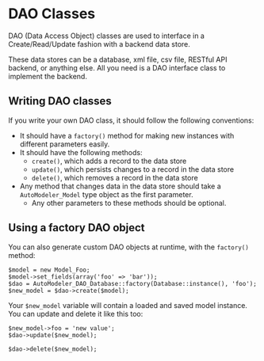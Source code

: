 # DAO Classes

DAO (Data Access Object) classes are used to interface in a Create/Read/Update fashion with a backend data store.

These data stores can be a database, xml file, csv file, RESTful API backend, or anything else. All you need is a DAO interface class to implement the backend.

## Writing DAO classes

If you write your own DAO class, it should follow the following conventions:

 - It should have a `factory()` method for making new instances with different parameters easily.
 - It should have the following methods:
   - `create()`, which adds a record to the data store
   - `update()`, which persists changes to a record in the data store
   - `delete()`, which removes a record in the data store
 - Any method that changes data in the data store should take a `AutoModeler_Model` type object as the first parameter.
   - Any other parameters to these methods should be optional.

## Using a factory DAO object

You can also generate custom DAO objects at runtime, with the `factory()` method:


	$model = new Model_Foo;
	$model->set_fields(array('foo' => 'bar'));
	$dao = AutoModeler_DAO_Database::factory(Database::instance(), 'foo');
	$new_model = $dao->create($model);

Your `$new_model` variable will contain a loaded and saved model instance. You can update and delete it like this too:

	$new_model->foo = 'new value';
	$dao->update($new_model);

	$dao->delete($new_model);
